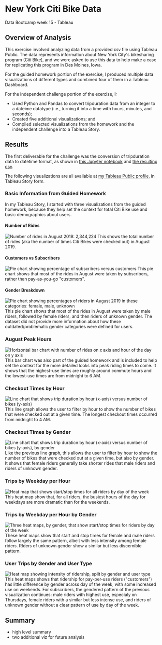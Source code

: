 # New York Citi Bike Data
Data Bootcamp week 15 - Tableau

## Overview of Analysis
This exercise involved analyzing data from a provided csv file using Tableau Public. The data represents information about New York City's bikesharing program (Citi Bike), and we were asked to use this data to help make a case for replicating this program in Des Moines, Iowa.

For the guided homework portion of the exercise, I produced multiple data visualizations of different types and combined four of them in a Tableau Dashboard.

For the independent challenge portion of the exercise, I:

* Used Python and Pandas to convert tripduration data from an integer to a dateime datatype (i.e., turning it into a time with hours, minutes, and seconds);
* Created five additional visualizations; and
* Compiled selected visualizations from the homework and the independent challenge into a Tableau Story.

## Results
The first deliverable for the challenge was the conversion of tripduration data to datetime format, as shown in [this Jupyter notebook](https://github.com/larabjork/nyc-bikesharing/blob/main/NYC_CitiBike_Challenge.ipynb) and [the resulting csv](https://github.com/larabjork/nyc-bikesharing/blob/main/201908_citibikes_converted_duration.csv).

The following visualizations are all available at [my Tableau Public profile](https://public.tableau.com/app/profile/larabjork/viz/citibike-challenge_16713902175970/NewYorksCitiBikes?publish=yes), in Tableau Story form.

### Basic Information from Guided Homework
In my Tableau Story, I started with three visualizations from the guided homework, because they help set the context for total Citi Bike use and basic demographics about users.

#### Number of Rides
![Number of rides in August 2019: 2,344,224](https://github.com/larabjork/nyc-bikesharing/blob/main/images/number_of_rides_total.png)
This shows the total number of rides (aka the number of times Citi Bikes were checked out) in August 2019.

#### Customers vs Subscribers
![Pie chart showing percentage of subscribers versus customers](https://github.com/larabjork/nyc-bikesharing/blob/main/images/customer_v_subscriber.png)
This pie chart shows that most of the rides in August were taken by subscribers, rather than pay-as-you-go "customers".

#### Gender Breakdown
![Pie chart showing percentages of riders in August 2019 in these categories: female, male, unknown](https://github.com/larabjork/nyc-bikesharing/blob/main/images/gender_breakdown.png)
This pie chart shows that most of the rides in August were taken by male riders, followed by female riders, and then riders of unknown gender. The dataset did not provide more information about how these outdated/problematic gender categories were defined for users.

### August Peak Hours
![Horizontal bar chart with number of rides on x axis and hour of the day on y axis](https://github.com/larabjork/nyc-bikesharing/blob/main/images/august_peak_hours.png)
This bar chart was also part of the guided homework and is included to help set the context for the more detailed looks into peak riding times to come. It shows that the highest-use times are roughly around commute hours and the lowest-use times are from midnight to 6 AM.

### Checkout Times by Hour
![Line chart that shows trip duration by hour (x-axis) versus number of bikes (y-axis)](https://github.com/larabjork/nyc-bikesharing/blob/main/images/checkout_times_users.png)
This line graph allows the user to filter by hour to show the number of bikes that were checked out at a given time. The longest checkout times occurred from midnight to 4 AM.

### Checkout Times by Gender
![Line chart that shows trip duration by hour (x-axis) versus number of bikes (y-axis), by gender](https://github.com/larabjork/nyc-bikesharing/blob/main/images/checkout_times_by_hour_by_gender.png)
Like the previous line graph, this allows the user to filter by hour to show the number of bikes that were checked out at a given time, but also by gender. It shows that female riders generally take shorter rides that male riders and riders of unknown gender.

### Trips by Weekday per Hour
![Heat map that shows start/stop times for all riders by day of the week](https://github.com/larabjork/nyc-bikesharing/blob/main/images/trips_by_weekday_per_hour.png)
This heat map show that, for all riders, the busiest hours of the day for weekdays are more dramatic than for the weekends. 

### Trips by Weekday per Hour by Gender
![Three heat maps, by gender, that show start/stop times for riders by day of the week](https://github.com/larabjork/nyc-bikesharing/blob/main/images/trips_by_gender_weekday_per_hour.png)
These heat maps show that start and stop times  for female and male riders follow largely the same pattern, albeit with less intensity among female riders. RIders of unknown gender show a similar but less discernible pattern.

### User Trips by Gender and User Type
![Heat map showing intensity of ridership, split by gender and user type](https://github.com/larabjork/nyc-bikesharing/blob/main/images/trips_by_gender_customer_type_weekday.png)
This heat maps shows that ridership for pay-per-use riders ("customers") has little difference by gender across day of the week, with some increased use on weekends. For subscribers, the gendered pattern of the previous visualization continues: male riders with highest use, especialy on Thursdays, female riders with a similar but less intense use, and riders of unknown gender without a clear pattern of use by day of the week.

## Summary
* high level summary 
* two additional viz for future analysis